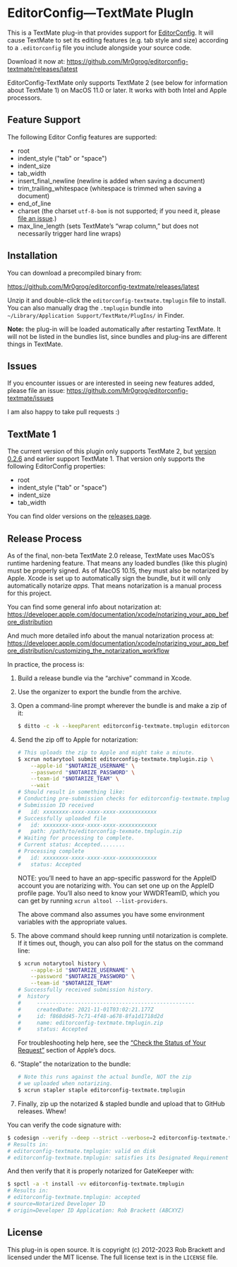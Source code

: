 EditorConfig—TextMate PlugIn
============================

This is a TextMate plug-in that provides support for [EditorConfig](http://editorconfig.org/). It will cause TextMate to set its editing features (e.g. tab style and size) according to a `.editorconfig` file you include alongside your source code.

Download it now at: https://github.com/Mr0grog/editorconfig-textmate/releases/latest

EditorConfig-TextMate only supports TextMate 2 (see below for information about TextMate 1) on MacOS 11.0 or later. It works with both Intel and Apple processors.


Feature Support
---------------

The following Editor Config features are supported:

- root
- indent_style ("tab" or "space")
- indent_size
- tab_width
- insert_final_newline (newline is added when saving a document)
- trim_trailing_whitespace (whitespace is trimmed when saving a document)
- end_of_line
- charset (the charset `utf-8-bom` is not supported; if you need it, please [file an issue](https://github.com/Mr0grog/editorconfig-textmate/issues).)
- max_line_length (sets TextMate’s “wrap column,” but does not necessarily trigger hard line wraps)


Installation
------------

You can download a precompiled binary from:

https://github.com/Mr0grog/editorconfig-textmate/releases/latest

Unzip it and double-click the `editorconfig-textmate.tmplugin` file to install. You can also manually drag the `.tmplugin` bundle into `~/Library/Application Support/TextMate/PlugIns/` in Finder.

**Note:** the plug-in will be loaded automatically after restarting TextMate.
It will not be listed in the bundles list, since bundles and plug-ins are different things in TextMate.


Issues
------

If you encounter issues or are interested in seeing new features added, please file an issue: https://github.com/Mr0grog/editorconfig-textmate/issues

I am also happy to take pull requests :)


TextMate 1
----------

The current version of this plugin only supports TextMate 2, but [version 0.2.6](https://github.com/Mr0grog/editorconfig-textmate/releases/tag/v0.2.6) and earlier support TextMate 1. That version only supports the following EditorConfig properties:

- root
- indent_style ("tab" or "space")
- indent_size
- tab_width

You can find older versions on the [releases page](https://github.com/Mr0grog/editorconfig-textmate/releases).


Release Process
---------------

As of the final, non-beta TextMate 2.0 release, TextMate uses MacOS’s runtime hardening feature. That means any loaded bundles (like this plugin) must be properly signed. As of MacOS 10.15, they must also be notarized by Apple. Xcode is set up to automatically sign the bundle, but it will only automatically notarize *apps.* That means notarization is a manual process for this project.

You can find some general info about notarization at: https://developer.apple.com/documentation/xcode/notarizing_your_app_before_distribution

And much more detailed info about the manual notarization process at: https://developer.apple.com/documentation/xcode/notarizing_your_app_before_distribution/customizing_the_notarization_workflow

In practice, the process is:

1. Build a release bundle via the “archive” command in Xcode.

2. Use the organizer to export the bundle from the archive.

3. Open a command-line prompt wherever the bundle is and make a zip of it:

    ```sh
    $ ditto -c -k --keepParent editorconfig-textmate.tmplugin editorconfig-textmate.tmplugin.zip
    ```

4. Send the zip off to Apple for notarization:

    ```sh
    # This uploads the zip to Apple and might take a minute.
    $ xcrun notarytool submit editorconfig-textmate.tmplugin.zip \
        --apple-id "$NOTARIZE_USERNAME" \
        --password "$NOTARIZE_PASSWORD" \
        --team-id "$NOTARIZE_TEAM" \
        --wait
    # Should result in something like:
    # Conducting pre-submission checks for editorconfig-textmate.tmplugin.zip and initiating connection to the Apple notary service...
    # Submission ID received
    #   id: xxxxxxxx-xxxx-xxxx-xxxx-xxxxxxxxxxxx
    # Successfully uploaded file
    #   id: xxxxxxxx-xxxx-xxxx-xxxx-xxxxxxxxxxxx
    #   path: /path/to/editorconfig-texmate.tmplugin.zip
    # Waiting for processing to complete.
    # Current status: Accepted........
    # Processing complete
    #   id: xxxxxxxx-xxxx-xxxx-xxxx-xxxxxxxxxxxx
    #   status: Accepted
    ```
    
    NOTE: you’ll need to have an app-specific password for the AppleID account you are notarizing with. You can set one up on the AppleID profile page. You’ll also need to know your WWDRTeamID, which you can get by running `xcrun altool --list-providers`.
    
    The above command also assumes you have some environment variables with the appropriate values.

5. The above command should keep running until notarization is complete. If it times out, though, you can also poll for the status on the command line:

    ```sh
    $ xcrun notarytool history \
        --apple-id "$NOTARIZE_USERNAME" \
        --password "$NOTARIZE_PASSWORD" \
        --team-id "$NOTARIZE_TEAM"
    # Successfully received submission history.
    #  history
    #     --------------------------------------------------
    #     createdDate: 2021-11-01T03:02:21.177Z
    #     id: f868dd45-7c71-4f48-a678-8fa1d1718d2d
    #     name: editorconfig-textmate.tmplugin.zip
    #     status: Accepted
    ```
    
    For troubleshooting help here, see the [“Check the Status of Your Request”](https://developer.apple.com/documentation/xcode/notarizing_your_app_before_distribution/customizing_the_notarization_workflow?language=objc#3087732) section of Apple’s docs.

6. “Staple” the notarization to the bundle:

    ```sh
    # Note this runs against the actual bundle, NOT the zip
    # we uploaded when notarizing.
    $ xcrun stapler staple editorconfig-textmate.tmplugin
    ```

7. Finally, zip up the notarized & stapled bundle and upload that to GitHub releases. Whew!

You can verify the code signature with:

```sh
$ codesign --verify --deep --strict --verbose=2 editorconfig-textmate.tmplugin
# Results in:
# editorconfig-textmate.tmplugin: valid on disk
# editorconfig-textmate.tmplugin: satisfies its Designated Requirement
```

And then verify that it is properly notarized for GateKeeper with:

```sh
$ spctl -a -t install -vv editorconfig-textmate.tmplugin
# Results in:
# editorconfig-textmate.tmplugin: accepted
# source=Notarized Developer ID
# origin=Developer ID Application: Rob Brackett (ABCXYZ)
```


License
-------

This plug-in is open source. It is copyright (c) 2012-2023 Rob Brackett and licensed under the MIT license. The full license text is in the `LICENSE` file.
